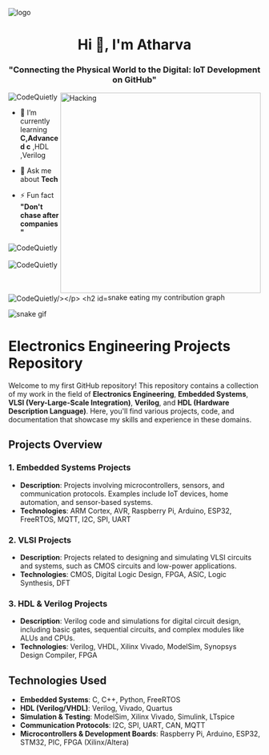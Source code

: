 ![logo](https://github.com/CodeQuietly/CodeQuietly/blob/main/Blue%20Yellow%20Futuristic%20Virtual%20Technology%20Blog%20Banner%20(1600%20%C3%97%20800%20px).gif)
<h1 align="center">Hi 👋, I'm Atharva</h1>
<h3 align="center">"Connecting the Physical World to the Digital: IoT Development on GitHub"</h3>

<img align="right" alt="Hacking" width="400" src="https://media.tenor.com/GfSX-u7VGM4AAAAC/coding.gif">

<p align="left"> <img src="https://komarev.com/ghpvc/?username=aravindajogi&label=Profile%20views&color=0e75b6&style=flat" alt="CodeQuietly" /> </p>

- 🌱 I’m currently learning **C,Advanced c** ,HDL ,Verilog

- 💬 Ask me about **Tech**

- ⚡ Fun fact **"Don't chase after companies"**



<p><img align="left" src="https://github-readme-stats.vercel.app/api/top-langs?username=CodeQuietly&show_icons=true&locale=en&layout=compact" alt="CodeQuietly" /></p>

<p>&nbsp;<img align="center" src="https://github-readme-stats.vercel.app/api?username=CodeQuietly&show_icons=true&locale=en" alt="CodeQuietly"/></p>

<p><img align="center" src="https://github-readme-streak-stats.herokuapp.com/?user=CodeQuietly&" alt="CodeQuietly/></p>

## snake eating my contribution graph
![snake gif](https://github.com/CodeQuietly/CodeQuietly/blob/output/github-contribution-grid-snake-dark.svg)


# Electronics Engineering Projects Repository

Welcome to my first GitHub repository! This repository contains a collection of my work in the field of **Electronics Engineering**, **Embedded Systems**, **VLSI (Very-Large-Scale Integration)**, **Verilog**, and **HDL (Hardware Description Language)**. Here, you'll find various projects, code, and documentation that showcase my skills and experience in these domains.

## Projects Overview

### 1. **Embedded Systems Projects**
- **Description**: Projects involving microcontrollers, sensors, and communication protocols. Examples include IoT devices, home automation, and sensor-based systems.
- **Technologies**: ARM Cortex, AVR, Raspberry Pi, Arduino, ESP32, FreeRTOS, MQTT, I2C, SPI, UART

### 2. **VLSI Projects**
- **Description**: Projects related to designing and simulating VLSI circuits and systems, such as CMOS circuits and low-power applications.
- **Technologies**: CMOS, Digital Logic Design, FPGA, ASIC, Logic Synthesis, DFT

### 3. **HDL & Verilog Projects**
- **Description**: Verilog code and simulations for digital circuit design, including basic gates, sequential circuits, and complex modules like ALUs and CPUs.
- **Technologies**: Verilog, VHDL, Xilinx Vivado, ModelSim, Synopsys Design Compiler, FPGA

## Technologies Used
- **Embedded Systems**: C, C++, Python, FreeRTOS
- **HDL (Verilog/VHDL)**: Verilog, Vivado, Quartus
- **Simulation & Testing**: ModelSim, Xilinx Vivado, Simulink, LTspice
- **Communication Protocols**: I2C, SPI, UART, CAN, MQTT
- **Microcontrollers & Development Boards**: Raspberry Pi, Arduino, ESP32, STM32, PIC, FPGA (Xilinx/Altera)






